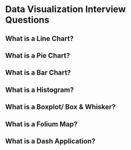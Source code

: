 # Data Visualization Interview Questions

## What is a Line Chart?


## What is a Pie Chart?


## What is a Bar Chart?


## What is a Histogram?


## What is a Boxplot/ Box & Whisker?


## What is a Folium Map?


## What is a Dash Application?
